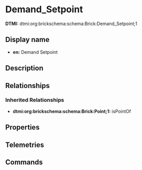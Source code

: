 # Demand_Setpoint
**DTMI:** dtmi:org:brickschema:schema:Brick:Demand_Setpoint;1
## Display name
- **en:** Demand Setpoint
## Description
## Relationships
### Inherited Relationships
* **dtmi:org:brickschema:schema:Brick:Point;1:** isPointOf
## Properties
## Telemetries
## Commands
